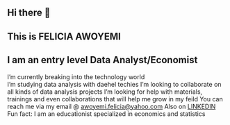 ## Hi there 👋
## This is FELICIA AWOYEMI

## I am an entry level Data Analyst/Economist


 I’m currently breaking into the technology world  
 I’m studying data analysis with daehel techies
 I’m looking to collaborate on all kinds of data analysis projects
 I’m looking for help with materials, trainings and even collaborations that will help me grow in my feild 
 You can reach me via my email @ awoyemi.felicia@yahoo.com 
 Also on [LINKEDIN](www.linkedin.com/in/felicia-awoyemi-602533229)
 Fun fact: I am an educationist specialized in economics and statistics 

